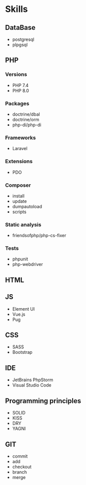 # Skills

## DataBase
- postgresql
- plpgsql

## PHP

### Versions
- PHP 7.4
- PHP 8.0

### Packages
- doctrine/dbal
- doctrine/orm
- php-di/php-di

### Frameworks
- Laravel

### Extensions
- PDO

### Composer
- install
- update
- dumpautoload
- scripts

### Static analysis
- friendsofphp/php-cs-fixer

### Tests
- phpunit
- php-webdriver

## HTML

## JS
- Element UI
- Vue.js
- Pug

## CSS
- SASS
- Bootstrap


## IDE
- JetBrains PhpStorm
- Visual Studio Code 

## Programming principles
- SOLID
- KISS
- DRY
- YAGNI

## GIT
- commit
- add
- checkout
- branch
- merge
